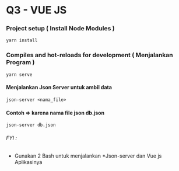 # Q3 - VUE JS

### Project setup ( Install Node Modules )
```
yarn install
```

### Compiles and hot-reloads for development ( Menjalankan Program )
```
yarn serve
```

#### Menjalankan Json Server untuk ambil data
```
json-server <nama_file>
```

#### Contoh => karena nama file json db.json
``` 
json-server db.json
```

###### FYI :
* Gunakan 2 Bash untuk menjalankan
*Json-server dan Vue js Aplikasinya
